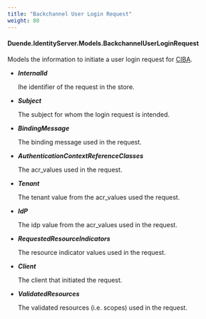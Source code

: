```yaml
---
title: "Backchannel User Login Request"
weight: 80
---
```


#### Duende.IdentityServer.Models.BackchannelUserLoginRequest

Models the information to initiate a user login request for [CIBA](/identityserver/v7/ui/ciba).

* ***InternalId***
    
    Ihe identifier of the request in the store.

* ***Subject***
    
    The subject for whom the login request is intended.

* ***BindingMessage***
    
    The binding message used in the request.

* ***AuthenticationContextReferenceClasses***
    
    The acr_values used in the request.

* ***Tenant***
    
    The tenant value from the acr_values used the request.

* ***IdP***
    
    The idp value from the acr_values used in the request.

* ***RequestedResourceIndicators***
    
    The resource indicator values used in the request.

* ***Client***
    
    The client that initiated the request.

* ***ValidatedResources***
    
    The validated resources (i.e. scopes) used in the request.


